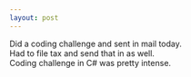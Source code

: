 ```yaml
---
layout: post
---
```

  

Did a coding challenge and sent in mail today.  
Had to file tax and send that in as well.  
Coding challenge in C\# was pretty intense.